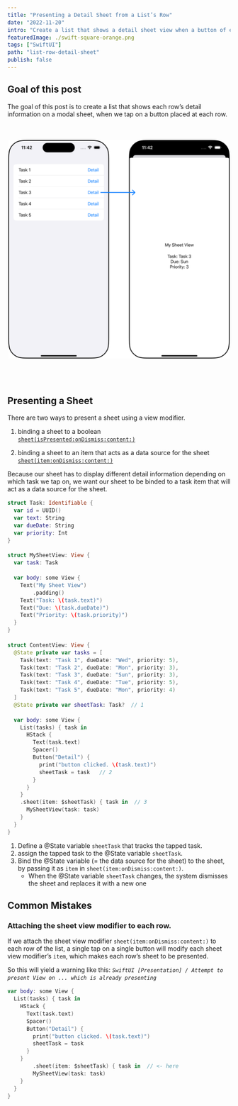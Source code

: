 ```yaml
---
title: "Presenting a Detail Sheet from a List’s Row"
date: "2022-11-20"
intro: "Create a list that shows a detail sheet view when a button of each row is tapped, and avoid a common mistake when attaching a sheet view modifier to a list. "
featuredImage: ./swift-square-orange.png
tags: ["SwiftUI"]
path: "list-row-detail-sheet"
publish: false
---
```


## Goal of this post

The goal of this post is to create a list that shows each row’s detail information on a modal sheet, when we tap on a button placed at each row. 

<div class="articleImage" style="max-width: 100%; width:500px; margin: 50px auto; padding-bottom: 30px;">
    <img src="./goal.png">
</div>

## Presenting a Sheet
There are two ways to present a sheet using a view modifier.


1) binding a sheet to a boolean  
[`sheet(isPresented:onDismiss:content:)`](https://developer.apple.com/documentation/swiftui/view/sheet(ispresented:ondismiss:content:))

2) binding a sheet to an item that acts as a data source for the sheet  
[`sheet(item:onDismiss:content:)`](https://developer.apple.com/documentation/swiftui/view/sheet(item:ondismiss:content:))

Because our sheet has to display different detail information depending on which task we tap on, we want our sheet to be binded to a task item that will act as a data source for the sheet.

```swift
struct Task: Identifiable {
  var id = UUID()
  var text: String
  var dueDate: String
  var priority: Int
}

struct MySheetView: View {
  var task: Task
  
  var body: some View {
    Text("My Sheet View")
		.padding()
    Text("Task: \(task.text)")
    Text("Due: \(task.dueDate)")
    Text("Priority: \(task.priority)")
  }
}

struct ContentView: View {
  @State private var tasks = [
    Task(text: "Task 1", dueDate: "Wed", priority: 5),
    Task(text: "Task 2", dueDate: "Mon", priority: 3),
    Task(text: "Task 3", dueDate: "Sun", priority: 3),
    Task(text: "Task 4", dueDate: "Tue", priority: 5),
    Task(text: "Task 5", dueDate: "Mon", priority: 4)
  ]
  @State private var sheetTask: Task?  // 1
  
  var body: some View {
    List(tasks) { task in
      HStack {
        Text(task.text)
        Spacer()
        Button("Detail") {
          print("button clicked. \(task.text)")
          sheetTask = task   // 2
        }
      }
    }
    .sheet(item: $sheetTask) { task in  // 3
      MySheetView(task: task)
    }
  }
}
```

1. Define a @State variable `sheetTask` that tracks the tapped task. 
2. assign the tapped task to the @State variable `sheetTask`.
3. Bind the @State variable (= the data source for the sheet) to the sheet, by passing it as `item` in  `sheet(item:onDismiss:content:)`.  
    * When the @State variable `sheetTask` changes, the system dismisses the sheet and replaces it with a new one

## Common Mistakes

### Attaching the sheet view modifier to each row.

If we attach the sheet view modifier `sheet(item:onDismiss:content:)` to each row of the list, a single tap on a single button will modify each sheet view modifier’s `item`, which makes each row’s sheet to be presented.

So this will yield a warning like this: *`SwiftUI [Presentation] / Attempt to present View on ... which is already presenting`*

```swift
var body: some View {
  List(tasks) { task in
    HStack {
      Text(task.text)
      Spacer()
      Button("Detail") {
        print("button clicked. \(task.text)")
        sheetTask = task  
      }
    }
		.sheet(item: $sheetTask) { task in  // <- here
	    MySheetView(task: task)
    }
  }
}
```
